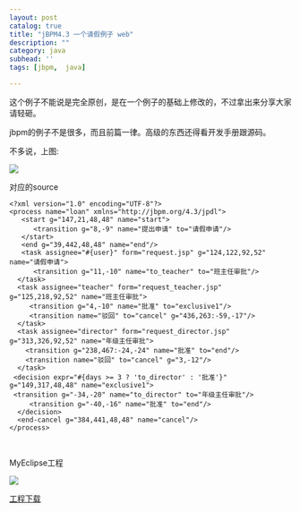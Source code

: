 ```yaml
---
layout: post
catalog: true
title: "jBPM4.3 一个请假例子 web"
description: ""
category: java
subhead: ''
tags: [jbpm,  java]

---
```


这个例子不能说是完全原创，是在一个例子的基础上修改的，不过拿出来分享大家请轻砸。

jbpm的例子不是很多，而且前篇一律。高级的东西还得看开发手册跟源码。

不多说，上图:

![](http://i1298.photobucket.com/albums/ag53/lichengwu/1_zps9e315d23.gif)

对应的source


    <?xml version="1.0" encoding="UTF-8"?> 
    <process name="loan" xmlns="http://jbpm.org/4.3/jpdl"> 
       <start g="147,21,48,48" name="start"> 
          <transition g="8,-9" name="提出申请" to="请假申请"/> 
       </start> 
       <end g="39,442,48,48" name="end"/> 
       <task assignee="#{user}" form="request.jsp" g="124,122,92,52" name="请假申请"> 
          <transition g="11,-10" name="to_teacher" to="班主任审批"/> 
      </task> 
      <task assignee="teacher" form="request_teacher.jsp" g="125,218,92,52" name="班主任审批"> 
         <transition g="4,-10" name="批准" to="exclusive1"/> 
         <transition name="驳回" to="cancel" g="436,263:-59,-17"/> 
      </task> 
      <task assignee="director" form="request_director.jsp" g="313,326,92,52" name="年级主任审批"> 
        <transition g="238,467:-24,-24" name="批准" to="end"/> 
        <transition name="驳回" to="cancel" g="3,-12"/> 
      </task> 
     <decision expr="#{days >= 3 ? 'to_director' : '批准'}" g="149,317,48,48" name="exclusive1"> 
     <transition g="-34,-20" name="to_director" to="年级主任审批"/> 
         <transition g="-40,-16" name="批准" to="end"/> 
      </decision> 
      <end-cancel g="384,441,48,48" name="cancel"/> 
    </process> 
 

MyEclipse工程

![](http://i1298.photobucket.com/albums/ag53/lichengwu/2_zps17e8da41.gif)

[工程下载](http://cid-2c8a0dc7c1eb1d71.skydrive.live.com/self.aspx/soft/leave%5E_web.rar)


